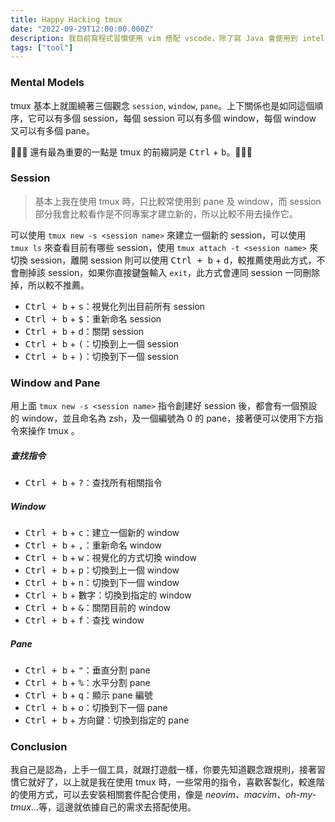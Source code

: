 ```yaml
---
title: Happy Hacking tmux
date: "2022-09-29T12:00:00.000Z"
description: 我目前寫程式習慣使用 vim 搭配 vscode，除了寫 Java 會使用到 intellij，坦白說這些都是很好用的工具，但是假如你今天僅僅是想在機器上，寫一些簡單的程式，並不需要額外其他的功能，那 tmux 搭配 vim 在 terminal 操作其實是滿常見的一種開發方式，又或著你今天是一個 AI 工程師，你需要駐存終端機上顯示的各項 training 資訊，但你又害怕手賤不小心關掉 terminal，tmux 有所謂 session 的功能相較於 iTerm2 之類的 terminal 能更勝任該角色...等，這篇文章就來介紹一下最基本 tmux。
tags: ["tool"]
---
```


### Mental Models

tmux 基本上就圍繞著三個觀念 `session`, `window`, `pane`。上下關係也是如同這個順序，它可以有多個 session，每個 session 可以有多個 window，每個 window 又可以有多個 pane。

🚀🚀🚀 還有最為重要的一點是 tmux 的前綴詞是 <kbd>Ctrl</kbd> + <kbd>b</kbd>。🚀🚀🚀

### Session

> 基本上我在使用 tmux 時，只比較常使用到 pane 及 window，而 session 部分我會比較看作是不同專案才建立新的，所以比較不用去操作它。

可以使用 `tmux new -s <session name>` 來建立一個新的 session，可以使用 `tmux ls` 來查看目前有哪些 session，使用 `tmux attach -t <session name>` 來切換 session，離開 session 則可以使用 <kbd>Ctrl + b</kbd> + <kbd>d</kbd>，較推薦使用此方式，不會刪掉該 session，如果你直接鍵盤輸入 `exit`，此方式會連同 session 一同刪除掉，所以較不推薦。

- <kbd>Ctrl + b</kbd> + <kbd>s</kbd>：視覺化列出目前所有 session
- <kbd>Ctrl + b</kbd> + <kbd>$</kbd>：重新命名 session
- <kbd>Ctrl + b</kbd> + <kbd>d</kbd>：關閉 session
- <kbd>Ctrl + b</kbd> + <kbd>(</kbd>：切換到上一個 session
- <kbd>Ctrl + b</kbd> + <kbd>)</kbd>：切換到下一個 session

### Window and Pane

用上面 `tmux new -s <session name>` 指令創建好 session 後，都會有一個預設的 window，並且命名為 zsh，及一個編號為 0 的 pane，接著便可以使用下方指令來操作 tmux 。

##### 查找指令

- <kbd>Ctrl + b</kbd> + <kbd>?</kbd>：查找所有相關指令

##### Window

- <kbd>Ctrl + b</kbd> + <kbd>c</kbd>：建立一個新的 window
- <kbd>Ctrl + b</kbd> + <kbd>,</kbd>：重新命名 window
- <kbd>Ctrl + b</kbd> + <kbd>w</kbd>：視覺化的方式切換 window
- <kbd>Ctrl + b</kbd> + <kbd>p</kbd>：切換到上一個 window
- <kbd>Ctrl + b</kbd> + <kbd>n</kbd>：切換到下一個 window
- <kbd>Ctrl + b</kbd> + <kbd>數字</kbd>：切換到指定的 window
- <kbd>Ctrl + b</kbd> + <kbd>&</kbd>：關閉目前的 window
- <kbd>Ctrl + b</kbd> + <kbd>f</kbd>：查找 window

##### Pane

- <kbd>Ctrl + b</kbd> + <kbd>"</kbd>：垂直分割 pane
- <kbd>Ctrl + b</kbd> + <kbd>%</kbd>：水平分割 pane
- <kbd>Ctrl + b</kbd> + <kbd>q</kbd>：顯示 pane 編號
- <kbd>Ctrl + b</kbd> + <kbd>o</kbd>：切換到下一個 pane
- <kbd>Ctrl + b</kbd> + <kbd>方向鍵</kbd>：切換到指定的 pane

### Conclusion

我自己是認為，上手一個工具，就跟打遊戲一樣，你要先知道觀念跟規則，接著習慣它就好了，以上就是我在使用 tmux 時，一些常用的指令，喜歡客製化，較進階的使用方式，可以去安裝相關套件配合使用，像是 _neovim、macvim、oh-my-tmux_...等，這邊就依據自己的需求去搭配使用。
